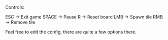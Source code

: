 Controls:

 ESC  -> Exit game
SPACE -> Pause
  R   -> Reset board
 LMB  -> Spawn tile
 RMB  -> Remove tile

 Feel free to edit the config, there are quite a few options there.
